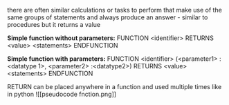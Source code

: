 there are often similar calculations or tasks to perform that make use of the same groups of statements and always produce an answer - similar to procedures but it returns a value

**Simple function without parameters:**
FUNCTION \<identifier> RETURNS \<value>
	\<statements>
ENDFUNCTION

**Simple function with parameters:**
FUNCTION \<identifier> (\<parameter1> : \<datatype 1>, \<parameter2> :\<datatype2>)
	RETURNS \<value>
		\<statements>
ENDFUNCTION


RETURN can be placed anywhere in a function and used multiple times like in python
![[pseudocode fnction.png]]